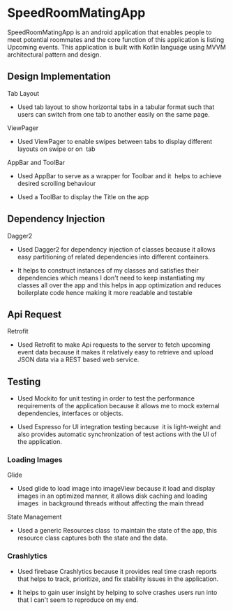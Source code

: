 # SpeedRoomMatingApp

SpeedRoomMatingApp is an android application that enables people to meet potential roommates and the core function of this application is listing Upcoming events. This application is built with Kotlin language using MVVM architectural pattern and design.


## Design Implementation

Tab Layout

-   Used tab layout to show horizontal tabs in a tabular format such that users can switch from one tab to another easily on the same page.

ViewPager

-   Used ViewPager to enable swipes between tabs to display different layouts on swipe or on  tab

AppBar and ToolBar

-   Used AppBar to serve as a wrapper for Toolbar and it  helps to achieve desired scrolling behaviour

-   Used a ToolBar to display the Title on the app



## Dependency Injection

Dagger2

-   Used Dagger2 for dependency injection of classes because it allows easy partitioning of related dependencies into different containers.

-   It helps to construct instances of my classes and satisfies their dependencies which means I don't need to keep instantiating my classes all over the app and this helps in app optimization and reduces boilerplate code hence making it more readable and testable




## Api Request

Retrofit

-   Used Retrofit to make Api requests to the server to fetch upcoming event data because it makes it relatively easy to retrieve and upload JSON data via a REST based web service.




## Testing

-   Used Mockito for unit testing in order to test the performance requirements of the application because it allows me to mock external dependencies, interfaces or objects.

-   Used Espresso for UI integration testing because  it is light-weight and also provides automatic synchronization of test actions with the UI of the application.





### Loading Images

Glide

-   Used glide to load image into imageView because it load and display images in an optimized manner, it allows disk caching and loading images  in background threads without affecting the main thread

State Management

-   Used a generic Resources class  to maintain the state of the app, this resource class captures both the state and the data.




### Crashlytics

-   Used firebase Crashlytics because it provides real time crash reports  that helps to track, prioritize, and fix stability issues in the application.

-   It helps to gain user insight by helping to solve crashes users run into that I can't seem to reproduce on my end.
